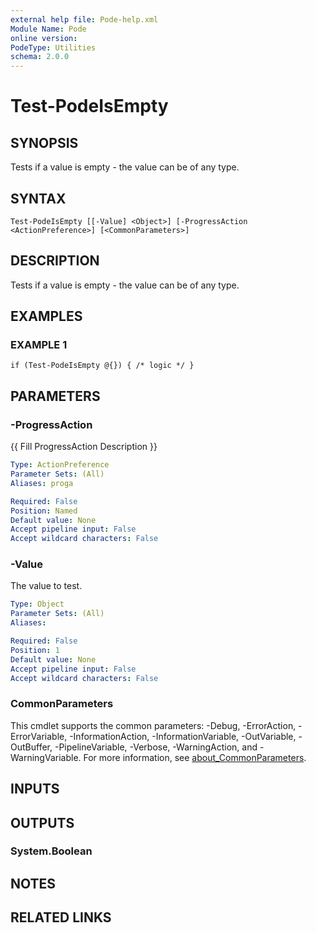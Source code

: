 ```yaml
---
external help file: Pode-help.xml
Module Name: Pode
online version:
PodeType: Utilities
schema: 2.0.0
---
```


# Test-PodeIsEmpty

## SYNOPSIS
Tests if a value is empty - the value can be of any type.

## SYNTAX

```
Test-PodeIsEmpty [[-Value] <Object>] [-ProgressAction <ActionPreference>] [<CommonParameters>]
```

## DESCRIPTION
Tests if a value is empty - the value can be of any type.

## EXAMPLES

### EXAMPLE 1
```
if (Test-PodeIsEmpty @{}) { /* logic */ }
```

## PARAMETERS

### -ProgressAction
{{ Fill ProgressAction Description }}

```yaml
Type: ActionPreference
Parameter Sets: (All)
Aliases: proga

Required: False
Position: Named
Default value: None
Accept pipeline input: False
Accept wildcard characters: False
```

### -Value
The value to test.

```yaml
Type: Object
Parameter Sets: (All)
Aliases:

Required: False
Position: 1
Default value: None
Accept pipeline input: False
Accept wildcard characters: False
```

### CommonParameters
This cmdlet supports the common parameters: -Debug, -ErrorAction, -ErrorVariable, -InformationAction, -InformationVariable, -OutVariable, -OutBuffer, -PipelineVariable, -Verbose, -WarningAction, and -WarningVariable. For more information, see [about_CommonParameters](http://go.microsoft.com/fwlink/?LinkID=113216).

## INPUTS

## OUTPUTS

### System.Boolean
## NOTES

## RELATED LINKS
